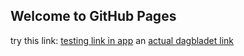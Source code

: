 ## Welcome to GitHub Pages

try this link: [testing link in app](dbnoapp://github.com/risto1913/html/edit/gh-pages/index.md) 
an [actual dagbladet link](dbnoapp://www.dagbladet.no/studio/sportsstudio/307?post=41413)
